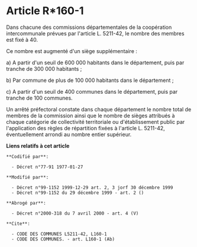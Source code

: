 # Article R*160-1

Dans chacune des commissions départementales de la coopération intercommunale prévues par l'article L. 5211-42, le nombre des
membres est fixé à 40.

Ce nombre est augmenté d'un siège supplémentaire :

a) A partir d'un seuil de 600 000 habitants dans le département, puis par tranche de 300 000 habitants ;

b) Par commune de plus de 100 000 habitants dans le département ;

c) A partir d'un seuil de 400 communes dans le département, puis par tranche de 100 communes.

Un arrêté préfectoral constate dans chaque département le nombre total de membres de la commission ainsi que le nombre de
sièges attribués à chaque catégorie de collectivité territoriale ou d'établissement public par l'application des règles de
répartition fixées à l'article L. 5211-42, éventuellement arrondi au nombre entier supérieur.

**Liens relatifs à cet article**

	**Codifié par**:

	  - Décret n°77-91 1977-01-27

	**Modifié par**:

	  - Décret n°99-1152 1999-12-29 art. 2, 3 jorf 30 décembre 1999
	  - Décret n°99-1152 du 29 décembre 1999 - art. 2 ()

	**Abrogé par**:

	  - Décret n°2000-318 du 7 avril 2000 - art. 4 (V)

	**Cite**:

	  - CODE DES COMMUNES L5211-42, L160-1
	  - CODE DES COMMUNES. - art. L160-1 (Ab)
